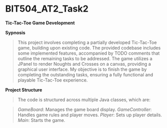 # BIT504_AT2_Task2

**Tic-Tac-Toe Game Development**

**Sypnosis**
> This project involves completing a partially developed Tic-Tac-Toe game, building upon existing code. The provided codebase includes some implemented features, accompanied by TODO comments that outline the remaining tasks to be addressed. The game utilizes a JPanel to render Noughts and Crosses on a canvas, providing a graphical user interface. My objective is to finish the game by completing the outstanding tasks, ensuring a fully functional and playable Tic-Tac-Toe experience.

**Project Structure**
> The code is structured across multiple Java classes, which are:

> _GameBoard_: Manages the game board display.
> _GameController_: Handles game rules and player moves.
> _Player_: Sets up player details.
> _Main_: Starts the game.
